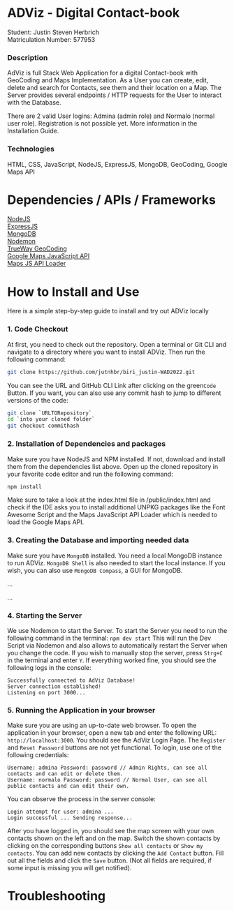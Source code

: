 # ADViz - Digital Contact-book

Student: Justin Steven Herbrich \
Matriculation Number: 577953 

### Description
AdViz is full Stack Web Application for a digital Contact-book with GeoCoding and Maps Implementation.
As a User you can create, edit, delete and search for Contacts, see them and their location on a Map. The Server provides 
several endpoints / HTTP requests for the User to interact with the Database.

There are 2 valid User logins: Admina (admin role) and Normalo (normal user role). Registration is not possible yet.
More information in the Installation Guide.
### Technologies
HTML, CSS, JavaScript, NodeJS, ExpressJS, MongoDB, GeoCoding, Google Maps API

# Dependencies / APIs / Frameworks

[NodeJS](https://nodejs.org/en/) \
[ExpressJS](https://expressjs.com/) \
[MongoDB](https://www.mongodb.com/) \
[Nodemon](https://nodemon.io/) \
[TrueWay GeoCoding](https://rapidapi.com/trueway/api/trueway-geocoding/) \
[Google Maps JavaScript API](https://developers.google.com/maps/documentation/javascript/overview) \
[Maps JS API Loader](https://www.npmjs.com/package/@googlemaps/js-api-loader)

# How to Install and Use
Here is a simple step-by-step guide to install and try out ADViz locally
### 1. Code Checkout
At first, you need to check out the repository. Open a terminal or Git CLI and navigate to a directory where you want to install ADViz.
Then run the following command:
```bash
git clone https://github.com/jutnhbr/biri_justin-WAD2022.git
```
You can see the URL and GitHub CLI Link after clicking on the green````Code```` Button. If you want, you can also use any commit hash
to jump to different versions of the code:
```bash
git clone `URLTORepository`
cd `into your cloned folder`
git checkout commithash
```
### 2. Installation of Dependencies and packages
Make sure you have NodeJS and NPM installed. If not, download and install them from the dependencies list above.
Open up the cloned repository in your favorite code editor and run the following command:
```bash 
npm install
``` 
Make sure to take a look at the index.html file in /public/index.html and check
if the IDE asks you to install additional UNPKG packages like the Font Awesome Script and the Maps JavaScript API Loader which is needed to load the Google Maps API.
### 3. Creating the Database and importing needed data
Make sure you have ````MongoDB```` installed. You need a local MongoDB instance to run ADViz.
````MongoDB Shell```` is also needed to start the local instance. If you wish, you can also use ````MongoDB Compass````, a GUI for MongoDB.

...

...

### 4. Starting the Server
We use Nodemon to start the Server.
To start the Server you need to run the following command in the terminal:
```npm dev start```
This will run the Dev Script via Nodemon and also allows to automatically restart the Server when you change the code. 
If you wish to manually stop the server, press ```Strg+C``` in the terminal and enter ```Y```. If everything worked fine, 
you should see the following logs in the console:
```
Successfully connected to AdViz Database!
Server connection established! 
Listening on port 3000... 
```
### 5. Running the Application in your browser
Make sure you are using an up-to-date web browser. To open the application in your browser, open a new tab and enter the following URL:
```http://localhost:3000```. You should see the AdViz Login Page. The ```Register``` and ```Reset Password``` buttons are not yet functional.
To login, use one of the following credentials:
```
Username: admina Password: password // Admin Rights, can see all contacts and can edit or delete them.
Username: normalo Password: password // Normal User, can see all public contacts and can edit their own.
```
You can observe the process in the server console:
```
Login attempt for user: admina ...
Login successful ... Sending response...
```
After you have logged in, you should see the map screen with your own contacts shown on the left and on the map.
Switch the shown contacts by clicking on the corresponding buttons ```Show all contacts``` or ```Show my contacts```.
You can add new contacts by clicking the ```Add Contact``` button. Fill out all the fields and click the ```Save``` button.
(Not all fields are required, if some input is missing you will get notified).
# Troubleshooting